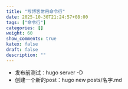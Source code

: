 ```yaml
---
title: "写博客常用命令行"
date: 2025-10-30T21:24:57+08:00
tags: ["命令行"]
categories: []
weight: 60
show_comments: true
katex: false
draft: false
description: ""
---
```


<!--more-->
* 发布前测试：hugo server -D
* 创建一个新的post：hugo new posts/名字.md
